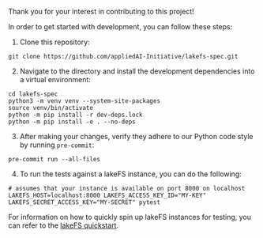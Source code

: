 Thank you for your interest in contributing to this project!

In order to get started with development, you can follow these steps:

1. Clone this repository:
```shell
git clone https://github.com/appliedAI-Initiative/lakefs-spec.git
```
2. Navigate to the directory and install the development dependencies into a virtual environment:
```shell
cd lakefs-spec
python3 -m venv venv --system-site-packages
source venv/bin/activate
python -m pip install -r dev-deps.lock
python -m pip install -e . --no-deps
```
3. After making your changes, verify they adhere to our Python code style by running `pre-commit`:
```shell
pre-commit run --all-files
```
4. To run the tests against a lakeFS instance, you can do the following:
```shell
# assumes that your instance is available on port 8000 on localhost
LAKEFS_HOST=localhost:8000 LAKEFS_ACCESS_KEY_ID="MY-KEY" LAKEFS_SECRET_ACCESS_KEY="MY-SECRET" pytest
```
For information on how to quickly spin up lakeFS instances for testing, you can refer to the [lakeFS quickstart](https://docs.lakefs.io/quickstart/).
